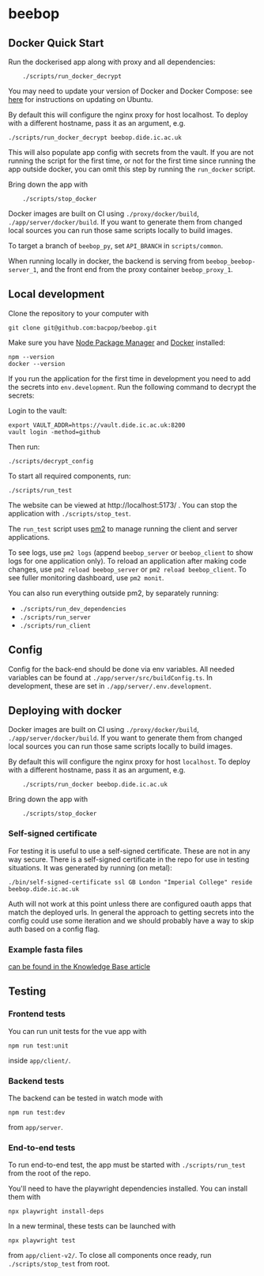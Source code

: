 # beebop

## Docker Quick Start

Run the dockerised app along with proxy and all dependencies:

```
    ./scripts/run_docker_decrypt
```

You may need to update your version of Docker and Docker Compose: see [here](https://docs.docker.com/engine/install/ubuntu/) for instructions on updating on Ubuntu. 

By default this will configure the nginx proxy for host localhost. To deploy with a different hostname, pass it as an argument, e.g.
```
./scripts/run_docker_decrypt beebop.dide.ic.ac.uk
```

This will also populate app config with secrets from the vault. If you are not running the script for the first time,
or not for the first time since running the app outside docker, you can omit this step by running the `run_docker` script.

Bring down the app with
```
    ./scripts/stop_docker
```

Docker images are built on CI using `./proxy/docker/build`, `./app/server/docker/build`. If you want
to generate them from changed local sources you can run those same scripts locally to build images.

To target a branch of `beebop_py`, set `API_BRANCH` in `scripts/common`.

When running locally in docker, the backend is serving from `beebop_beebop-server_1`, and the front end from the proxy
container `beebop_proxy_1`.

## Local development

Clone the repository to your computer with
```
git clone git@github.com:bacpop/beebop.git
```


Make sure you have [Node Package Manager](https://docs.npmjs.com/downloading-and-installing-node-js-and-npm) and [Docker](https://docs.docker.com/get-docker/) installed:
```
npm --version
docker --version
```


If you run the application for the first time in development you need to add the secrets into `env.development`. Run the following command to decrypt the secrets:

Login to the vault:
```
export VAULT_ADDR=https://vault.dide.ic.ac.uk:8200
vault login -method=github
```
Then run:
```
./scripts/decrypt_config
```


To start all required components, run:
```
./scripts/run_test
```

The website can be viewed at http://localhost:5173/ . You can stop the application with `./scripts/stop_test`.

The `run_test` script uses [pm2](https://github.com/Unitech/pm2) to manage running the client and server applications.

To see logs, use `pm2 logs` (append `beebop_server` or `beebop_client` to show logs for one application only).
To reload an application after making code changes, use `pm2 reload beebop_server` or `pm2 reload beebop_client`.
To see fuller monitoring dashboard, use `pm2 monit`.

You can also run everything outside pm2, by separately running:
- `./scripts/run_dev_dependencies`
- `./scripts/run_server`
- `./scripts/run_client`

## Config
Config for the back-end should be done via env variables. All needed variables can be found at `./app/server/src/buildConfig.ts`. In development, these are set in `./app/server/.env.development`.

## Deploying with docker

Docker images are built on CI using `./proxy/docker/build`, `./app/server/docker/build`. If you want 
to generate them from changed local sources you can run those same scripts locally to build images. 

By default this will configure the nginx proxy for host `localhost`. To deploy with a different hostname, pass
it as an argument, e.g. 

```
    ./scripts/run_docker beebop.dide.ic.ac.uk
```

Bring down the app with
```
    ./scripts/stop_docker
```

### Self-signed certificate
For testing it is useful to use a self-signed certificate. These are not in any way secure.
There is a self-signed certificate in the repo for use in testing situations. It was generated by running (on metal):

```
./bin/self-signed-certificate ssl GB London "Imperial College" reside beebop.dide.ic.ac.uk
```

Auth will not work at this point unless there are configured oauth apps that match the deployed urls.
In general the approach to getting secrets into the config could use some iteration and we should probably have a way to skip auth 
based on a config flag.

### Example fasta files

[can be found in the Knowledge Base article]([url](https://mrc-ide.myjetbrains.com/youtrack/articles/bacpop-A-1/beebop))

## Testing
### Frontend tests

You can run unit tests for the vue app with
```
npm run test:unit
```
inside `app/client/`.

### Backend tests

The backend can be tested in watch mode with 
```
npm run test:dev
```
from `app/server`.

### End-to-end tests
To run end-to-end test, the app must be started with `./scripts/run_test` from the root of the repo.

You'll need to have the playwright dependencies installed. You can install them with
```
npx playwright install-deps
```

In a new terminal, these tests can be launched with
```
npx playwright test
```
from `app/client-v2/`.
To close all components once ready, run `./scripts/stop_test` from root.

